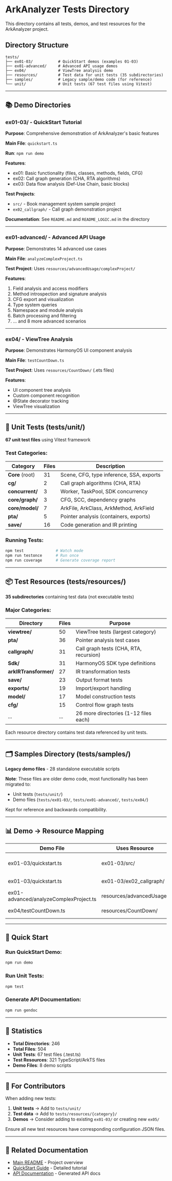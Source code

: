 # ArkAnalyzer Tests Directory

This directory contains all tests, demos, and test resources for the ArkAnalyzer project.

## Directory Structure

```
tests/
├── ex01-03/           # QuickStart demos (examples 01-03)
├── ex01-advanced/     # Advanced API usage demos
├── ex04/              # ViewTree analysis demo
├── resources/         # Test data for unit tests (35 subdirectories)
├── samples/           # Legacy sample/demo code (for reference)
└── unit/              # Unit tests (67 test files using Vitest)
```

---

## 📚 Demo Directories

### ex01-03/ - QuickStart Tutorial

**Purpose**: Comprehensive demonstration of ArkAnalyzer's basic features

**Main File**: `quickstart.ts`

**Run**: `npm run demo`

**Features**:
- ex01: Basic functionality (files, classes, methods, fields, CFG)
- ex02: Call graph generation (CHA, RTA algorithms)
- ex03: Data flow analysis (Def-Use Chain, basic blocks)

**Test Projects**:
- `src/` - Book management system sample project
- `ex02_callgraph/` - Call graph demonstration project

**Documentation**: See `README.md` and `README_LOGIC.md` in the directory

---

### ex01-advanced/ - Advanced API Usage

**Purpose**: Demonstrates 14 advanced use cases

**Main File**: `analyzeComplexProject.ts`

**Test Project**: Uses `resources/advancedUsage/complexProject/`

**Features**:
1. Field analysis and access modifiers
2. Method introspection and signature analysis
3. CFG export and visualization
4. Type system queries
5. Namespace and module analysis
6. Batch processing and filtering
7. ... and 8 more advanced scenarios

---

### ex04/ - ViewTree Analysis

**Purpose**: Demonstrates HarmonyOS UI component analysis

**Main File**: `testCountDown.ts`

**Test Project**: Uses `resources/CountDown/` (.ets files)

**Features**:
- UI component tree analysis
- Custom component recognition
- @State decorator tracking
- ViewTree visualization

---

## 🧪 Unit Tests (tests/unit/)

**67 unit test files** using Vitest framework

### Test Categories:

| Category | Files | Description |
|----------|-------|-------------|
| **Core** (root) | 31 | Scene, CFG, type inference, SSA, exports |
| **cg/** | 2 | Call graph algorithms (CHA, RTA) |
| **concurrent/** | 3 | Worker, TaskPool, SDK concurrency |
| **core/graph/** | 3 | CFG, SCC, dependency graphs |
| **core/model/** | 7 | ArkFile, ArkClass, ArkMethod, ArkField |
| **pta/** | 5 | Pointer analysis (containers, exports) |
| **save/** | 16 | Code generation and IR printing |

### Running Tests:

```bash
npm test              # Watch mode
npm run testonce      # Run once
npm run coverage      # Generate coverage report
```

---

## 📦 Test Resources (tests/resources/)

**35 subdirectories** containing test data (not executable tests)

### Major Categories:

| Directory | Files | Purpose |
|-----------|-------|---------|
| **viewtree/** | 50 | ViewTree tests (largest category) |
| **pta/** | 36 | Pointer analysis test cases |
| **callgraph/** | 31 | Call graph tests (CHA, RTA, recursion) |
| **Sdk/** | 31 | HarmonyOS SDK type definitions |
| **arkIRTransformer/** | 27 | IR transformation tests |
| **save/** | 23 | Output format tests |
| **exports/** | 19 | Import/export handling |
| **model/** | 17 | Model construction tests |
| **cfg/** | 15 | Control flow graph tests |
| ... | ... | 26 more directories (1-12 files each) |

Each resource directory contains test data referenced by unit tests.

---

## 🗂️ Samples Directory (tests/samples/)

**Legacy demo files** - 28 standalone executable scripts

**Note**: These files are older demo code, most functionality has been migrated to:
- Unit tests (`tests/unit/`)
- Demo files (`tests/ex01-03/`, `tests/ex01-advanced/`, `tests/ex04/`)

Kept for reference and backwards compatibility.

---

## 📊 Demo → Resource Mapping

| Demo File | Uses Resource | Purpose |
|-----------|---------------|---------|
| ex01-03/quickstart.ts | ex01-03/src/ | Book management system |
| ex01-03/quickstart.ts | ex01-03/ex02_callgraph/ | Call graph demo |
| ex01-advanced/analyzeComplexProject.ts | resources/advancedUsage/ | Advanced API demo |
| ex04/testCountDown.ts | resources/CountDown/ | ViewTree/UI analysis |

---

## 🚀 Quick Start

### Run QuickStart Demo:
```bash
npm run demo
```

### Run Unit Tests:
```bash
npm test
```

### Generate API Documentation:
```bash
npm run gendoc
```

---

## 📝 Statistics

- **Total Directories**: 246
- **Total Files**: 504
- **Unit Tests**: 67 test files (.test.ts)
- **Test Resources**: 321 TypeScript/ArkTS files
- **Demo Files**: 8 demo scripts

---

## 🔧 For Contributors

When adding new tests:

1. **Unit tests** → Add to `tests/unit/`
2. **Test data** → Add to `tests/resources/{category}/`
3. **Demos** → Consider adding to existing `ex01-03/` or creating new `ex05/`

Ensure all new test resources have corresponding configuration JSON files.

---

## 📖 Related Documentation

- [Main README](../README.md) - Project overview
- [QuickStart Guide](ex01-03/README.md) - Detailed tutorial
- [API Documentation](../docs/api_docs/) - Generated API docs
